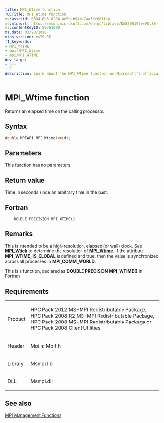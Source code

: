 ```yaml
---
title: MPI_Wtime function
TOCTitle: MPI_Wtime function
ms:assetid: 089418b3-028b-4e5b-b94b-7aa3ef6891d4
ms:mtpsurl: https://msdn.microsoft.com/en-us/library/Dn520619(v=VS.85)
ms:contentKeyID: 59361090
ms.date: 03/28/2018
mtps_version: v=VS.85
f1_keywords:
- MPI_WTIME
- mpif/MPI_Wtime
- mpi/MPI_WTIME
dev_langs:
- C++
- C
description: Learn about the MPI_Wtime function on Microsoft's official site. Understand its syntax, parameters, return value, and its high-resolution elapsed clock feature.
---
```


# MPI\_Wtime function

Returns an elapsed time on the calling processor.

## Syntax

``` c++
double MPIAPI MPI_Wtime(void);
```

## Parameters

This function has no parameters.

## Return value

Time in seconds since an arbitrary time in the past.

## Fortran

``` FORTRAN
    DOUBLE PRECISION MPI_WTIME()
```

## Remarks

This is intended to be a high-resolution, elapsed (or wall) clock. See [**MPI\_Wtick**](mpi-wtick-function.md) to determine the resolution of [**MPI\_Wtime**](mpi-wtime-function.md). If the attribute **MPI\_WTIME\_IS\_GLOBAL** is defined and true, then the value is synchronized across all processes in **MPI\_COMM\_WORLD**.

This is a function, declared as **DOUBLE PRECISION MPI\_WTIME()** in Fortran.

## Requirements

<table>
<colgroup>
<col/>
<col/>
</colgroup>
<tbody>
<tr class="odd">
<td><p>Product</p></td>
<td><p>HPC Pack 2012 MS-MPI Redistributable Package, HPC Pack 2008 R2 MS-MPI Redistributable Package, HPC Pack 2008 MS-MPI Redistributable Package or HPC Pack 2008 Client Utilities</p></td>
</tr>
<tr class="even">
<td><p>Header</p></td>
<td>Mpi.h;
Mpif.h</td>
</tr>
<tr class="odd">
<td><p>Library</p></td>
<td>Msmpi.lib</td>
</tr>
<tr class="even">
<td><p>DLL</p></td>
<td>Msmpi.dll</td>
</tr>
</tbody>
</table>


## See also

[MPI Management Functions](mpi-management-functions.md)


